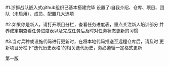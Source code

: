#1.浙狮战队嵌入式github组织已基本搭建完毕
设置了:自我介绍、仓库、项目、团队（未启用）、成员、配置几大选项



#2.如果你是新人，请打开项目分栏，查看任务进度表，重点关注新人培训部分
并养成定期查看任务进度表以及完成任务后及时对任务状态更新的习惯



#3.当对兵种或设施代码进行更新时，在将本地代码推送至远程仓库后，请及时
更新项目分栏下“迭代历史表格”的相关迭代历史，务必遵循一定格式更新

第一版
